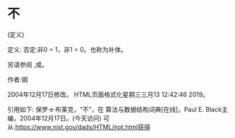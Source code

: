 # 不


(定义)



定义:
否定:非0 = 1，非1 = 0。也称为补体。



另请参阅
,或。


作者:钢







2004年12月17日修改。
HTML页面格式化星期三三月13 12:42:46 2019。



引用如下:
保罗·e·布莱克，“不”，在
算法与数据结构词典[在线]，Paul E. Black主编，2004年12月17日。(今天访问)
可从:https://www.nist.gov/dads/HTML/not.html获得